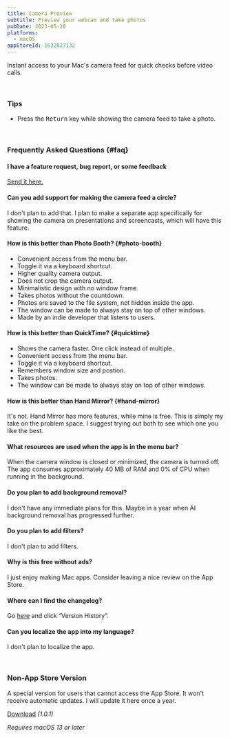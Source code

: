 ```yaml
---
title: Camera Preview
subtitle: Preview your webcam and take photos
pubDate: 2023-05-20
platforms:
  - macOS
appStoreId: 1632827132
---
```


Instant access to your Mac's camera feed for quick checks before video calls.

<br>

### Tips

- Press the <kbd>Return</kbd> key while showing the camera feed to take a photo.

<br>

### Frequently Asked Questions {#faq}

#### I have a feature request, bug report, or some feedback

[Send it here.](https://sindresorhus.com/feedback?product=Camera%20Preview&referrer=Website-FAQ)

#### Can you add support for making the camera feed a circle?

I don't plan to add that. I plan to make a separate app specifically for showing the camera on presentations and screencasts, which will have this feature.

#### How is this better than Photo Booth? {#photo-booth}

- Convenient access from the menu bar.
- Toggle it via a keyboard shortcut.
- Higher quality camera output.
- Does not crop the camera output.
- Minimalistic design with no window frame.
- Takes photos without the countdown.
- Photos are saved to the file system, not hidden inside the app.
- The window can be made to always stay on top of other windows.
- Made by an indie developer that listens to users.

#### How is this better than QuickTime? {#quicktime}

- Shows the camera faster. One click instead of multiple.
- Convenient access from the menu bar.
- Toggle it via a keyboard shortcut.
- Remembers window size and postion.
- Takes photos.
- The window can be made to always stay on top of other windows.

#### How is this better than Hand Mirror? {#hand-mirror}

It's not. Hand Mirror has more features, while mine is free. This is simply my take on the problem space. I suggest trying out both to see which one you like the best.

#### What resources are used when the app is in the menu bar?

When the camera window is closed or minimized, the camera is turned off. The app consumes approximately 40 MB of RAM and 0% of CPU when running in the background.

#### Do you plan to add background removal?

I don't have any immediate plans for this. Maybe in a year when AI background removal has progressed further.

#### Do you plan to add filters?

I don't plan to add filters.

#### Why is this free without ads?

I just enjoy making Mac apps. Consider leaving a nice review on the App Store.

#### Where can I find the changelog?

Go [here](https://apps.apple.com/app/id1632827132) and click “Version History”.

#### Can you localize the app into my language?

I don't plan to localize the app.

<br>

### Non-App Store Version

A special version for users that cannot access the App Store. It won't receive automatic updates. I will update it here once a year.

[Download](https://dsc.cloud/sindresorhus/Camera-Preview-1.0.1-1684584893.zip) *(1.0.1)*

*Requires macOS 13 or later*
